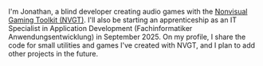I'm Jonathan, a blind developer creating audio games with the [Nonvisual Gaming Toolkit (NVGT)](https://nvgt.gg).
I'll also be starting an apprenticeship as an IT Specialist in Application Development (Fachinformatiker Anwendungsentwicklung) in September 2025.
On my profile, I share the code for small utilities and games I've created with NVGT, and I plan to add other projects in the future.
